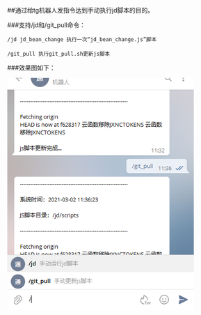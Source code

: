 ##通过给tg机器人发指令达到手动执行jd脚本的目的。

###支持/jd和/git_pull命令：

    /jd jd_bean_change 执行一次“jd_bean_change.js”脚本

    /git_pull 执行git_pull.sh更新js脚本

###效果图如下：

![img.png](img.png)
